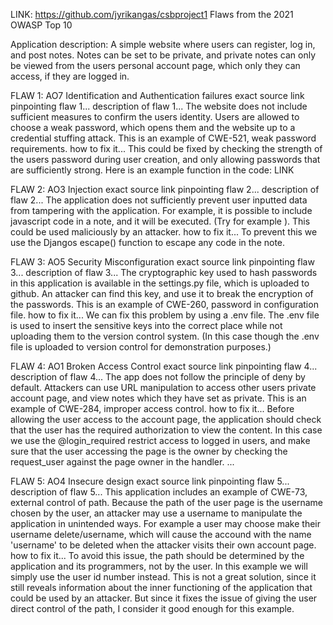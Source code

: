 
LINK: https://github.com/jyrikangas/csbproject1
Flaws from the 2021 OWASP Top 10

Application description: A simple website where users can register, log in, and post notes. Notes can be set to be private, and private notes can only be viewed from the users personal account page, which only they can access, if they are logged in.

FLAW 1: AO7 Identification and Authentication failures
exact source link pinpointing flaw 1...
description of flaw 1...
The website does not include sufficient measures to confirm the users identity. Users are allowed to choose a weak password, which opens them and the website up to a credential stuffing attack. This is an example of CWE-521, weak password requirements.
how to fix it...
This could be fixed by checking the strength of the users password during user creation, and only allowing passwords that are sufficiently strong. Here is an example function in the code: LINK

FLAW 2: AO3 Injection
exact source link pinpointing flaw 2...
description of flaw 2...
The application does not sufficiently prevent user inputted data from tampering with the application. For example, it is possible to include javascript code in a note, and it will be executed. (Try for example <script> alert("asdf"); </script>). This could be used maliciously by an attacker.
how to fix it...
To prevent this we use the Djangos escape() function to escape any code in the note.

FLAW 3: AO5 Security Misconfiguration
exact source link pinpointing flaw 3...
description of flaw 3...
The cryptographic key used to hash passwords in this application is available in the settings.py file, which is uploaded to github. An attacker can find this key, and use it to break the encryption of the passwords. This is an example of CWE-260, password in configuration file.
how to fix it...
We can fix this problem by using a .env file. The .env file is used to insert the sensitive keys into the correct place while not uploading them to the version control system. (In this case though the .env file is uploaded to version control for demonstration purposes.)

FLAW 4: AO1 Broken Access Control
exact source link pinpointing flaw 4...
description of flaw 4...
The app does not follow the principle of deny by default. Attackers can use URL manipulation to access other users private account page, and view notes which they have set as private. This is an example of CWE-284, improper access control.
how to fix it...
Before allowing the user access to the account page, the application should check that the user has the required authorization to view the content. In this case we use the @login_required restrict access to logged in users, and make sure that the user accessing the page is the owner by checking the request_user against the page owner in the handler. 
...

FLAW 5: AO4 Insecure design
exact source link pinpointing flaw 5...
description of flaw 5...
This application includes an example of CWE-73, external control of path. Because the path of the user page is the username chosen by the user, an attacker may use a username to manipulate the application in unintended ways. For example a user may choose make their username delete/username, which will cause the accound with the name 'username' to be deleted when the attacker visits their own account page.
how to fix it...
To avoid this issue, the path should be determined by the application and its programmers, not by the user. In this example we will simply use the user id number instead. This is not a great solution, since it still reveals information about the inner functioning of the application that could be used by an attacker. But since it fixes the issue of giving the user direct control of the path, I consider it good enough for this example. 

